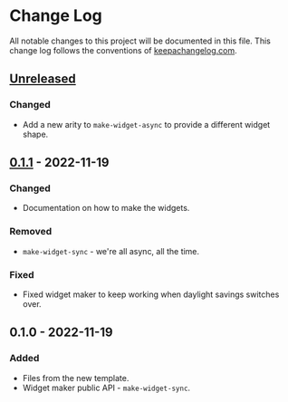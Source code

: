# Change Log
All notable changes to this project will be documented in this file. This change log follows the conventions of [keepachangelog.com](http://keepachangelog.com/).

## [Unreleased]
### Changed
- Add a new arity to `make-widget-async` to provide a different widget shape.

## [0.1.1] - 2022-11-19
### Changed
- Documentation on how to make the widgets.

### Removed
- `make-widget-sync` - we're all async, all the time.

### Fixed
- Fixed widget maker to keep working when daylight savings switches over.

## 0.1.0 - 2022-11-19
### Added
- Files from the new template.
- Widget maker public API - `make-widget-sync`.

[Unreleased]: https://github.com/your-name/spell-checker/compare/0.1.1...HEAD
[0.1.1]: https://github.com/your-name/spell-checker/compare/0.1.0...0.1.1
